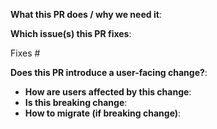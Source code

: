 **What this PR does / why we need it**:

**Which issue(s) this PR fixes**:

Fixes #

**Does this PR introduce a user-facing change?**:

- **How are users affected by this change**:
- **Is this breaking change**:
- **How to migrate (if breaking change)**:
